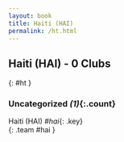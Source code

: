 ```yaml
---
layout: book
title: Haiti (HAI)
permalink: /ht.html
---
```


## Haiti (HAI) - 0 Clubs
{: #ht }









### Uncategorized _(1)_{:.count}

Haiti  (HAI)  _#hai_{: .key} <br>
{: .team #hai }


 
